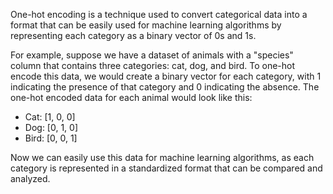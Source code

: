 One-hot encoding is a technique used to convert categorical data into a format that can be easily used for machine learning algorithms by representing each category as a binary vector of 0s and 1s.

For example, suppose we have a dataset of animals with a "species" column that contains three categories: cat, dog, and bird. To one-hot encode this data, we would create a binary vector for each category, with 1 indicating the presence of that category and 0 indicating the absence. The one-hot encoded data for each animal would look like this:

- Cat: [1, 0, 0]
- Dog: [0, 1, 0]
- Bird: [0, 0, 1]

Now we can easily use this data for machine learning algorithms, as each category is represented in a standardized format that can be compared and analyzed.